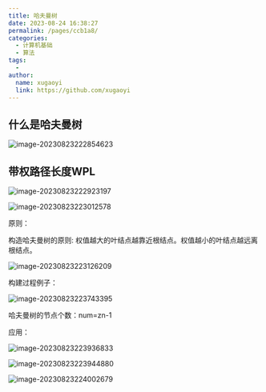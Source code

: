 ```yaml
---
title: 哈夫曼树
date: 2023-08-24 16:38:27
permalink: /pages/ccb1a8/
categories:
  - 计算机基础
  - 算法
tags:
  - 
author: 
  name: xugaoyi
  link: https://github.com/xugaoyi
---
```

## 什么是哈夫曼树

![image-20230823222854623](https://2290653824-github-io.oss-cn-hangzhou.aliyuncs.com/image-20230823222854623.png)



## 带权路径长度WPL

![image-20230823222923197](https://2290653824-github-io.oss-cn-hangzhou.aliyuncs.com/image-20230823222923197.png)

![image-20230823223012578](https://2290653824-github-io.oss-cn-hangzhou.aliyuncs.com/image-20230823223012578.png)



原则：

构造哈夫曼树的原则:
权值越大的叶结点越靠近根结点。权值越小的叶结点越远离根结点。



![image-20230823223126209](https://2290653824-github-io.oss-cn-hangzhou.aliyuncs.com/image-20230823223126209.png)



构建过程例子：

![image-20230823223743395](https://2290653824-github-io.oss-cn-hangzhou.aliyuncs.com/image-20230823223743395.png)

哈夫曼树的节点个数：num=zn-1



应用：

![image-20230823223936833](https://2290653824-github-io.oss-cn-hangzhou.aliyuncs.com/image-20230823223936833.png)



![image-20230823223944880](https://2290653824-github-io.oss-cn-hangzhou.aliyuncs.com/image-20230823223944880.png)



![image-20230823224002679](https://2290653824-github-io.oss-cn-hangzhou.aliyuncs.com/image-20230823224002679.png)





